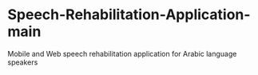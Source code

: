 # Speech-Rehabilitation-Application-main
Mobile and Web speech rehabilitation application for Arabic language speakers
